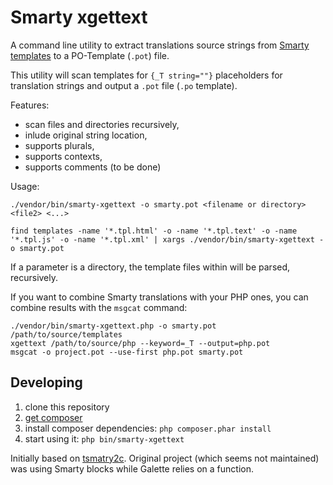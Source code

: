 # Smarty xgettext

A command line utility to extract translations source strings from [Smarty templates](https://smarty.net) to a PO-Template (`.pot`) file.

This utility will scan templates for `{_T string=""}` placeholders for translation strings and output a `.pot` file (`.po` template).

Features:
* scan files and directories recursively,
* inlude original string location,
* supports plurals,
* supports contexts,
* supports comments (to be done)

Usage:

    ./vendor/bin/smarty-xgettext -o smarty.pot <filename or directory> <file2> <...>

    find templates -name '*.tpl.html' -o -name '*.tpl.text' -o -name '*.tpl.js' -o -name '*.tpl.xml' | xargs ./vendor/bin/smarty-xgettext -o smarty.pot

If a parameter is a directory, the template files within will be parsed, recursively.

If you want to combine Smarty translations with your PHP ones, you can combine results with the `msgcat` command:

```
./vendor/bin/smarty-xgettext.php -o smarty.pot /path/to/source/templates
xgettext /path/to/source/php --keyword=_T --output=php.pot
msgcat -o project.pot --use-first php.pot smarty.pot
```


## Developing

1. clone this repository
2. [get composer](https://getcomposer.org/download/)
3. install composer dependencies: `php composer.phar install`
4. start using it: `php bin/smarty-xgettext`

Initially based on [tsmatry2c](https://github.com/smarty-gettext/tsmarty2c).
Original project (which seems not maintained) was using Smarty blocks while Galette relies on a function.
